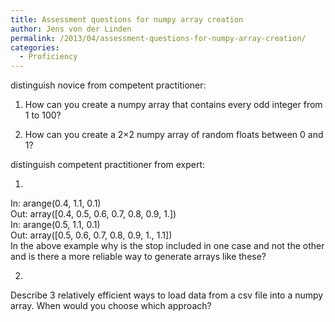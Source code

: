 ```yaml
---
title: Assessment questions for numpy array creation
author: Jens von der Linden
permalink: /2013/04/assessment-questions-for-numpy-array-creation/
categories:
  - Proficiency
---
```

distinguish novice from competent practitioner:

1) How can you create a numpy array that contains every odd integer from 1 to 100?

2) How can you create a 2&#215;2 numpy array of random floats between 0 and 1?

distinguish competent practitioner from expert:

1)  
In: arange(0.4, 1.1, 0.1)  
Out: array([0.4, 0.5, 0.6, 0.7, 0.8, 0.9, 1.])  
In: arange(0.5, 1.1, 0.1)  
Out: array([0.5, 0.6, 0.7, 0.8, 0.9, 1., 1.1])  
In the above example why is the stop included in one case and not the other and is there a more reliable way to generate arrays like these?

2)  
Describe 3 relatively efficient ways to load data from a csv file into a numpy array. When would you choose which approach?
